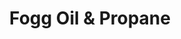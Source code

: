 ---
title: "Fogg Oil & Propane"
url: /leslie/fogg-oil-und-propane-west-bellevue-street/
shop: Lebensmittel
---